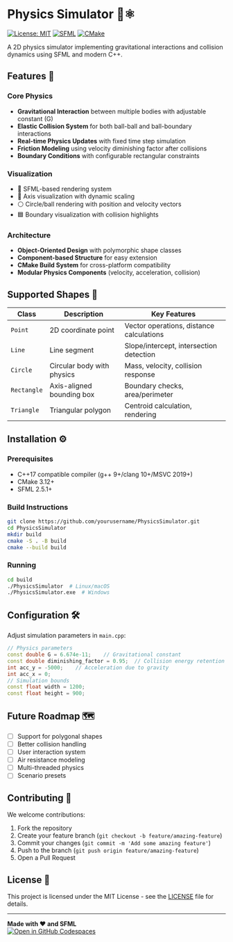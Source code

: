 # Physics Simulator 🌌⚛️

[![License: MIT](https://img.shields.io/badge/License-MIT-yellow.svg)](https://opensource.org/licenses/MIT)
[![SFML](https://img.shields.io/badge/SFML-2.5.1-blue.svg)](https://www.sfml-dev.org/)
[![CMake](https://img.shields.io/badge/CMake-3.12+-064f8c.svg)](https://cmake.org/)

A 2D physics simulator implementing gravitational interactions and collision dynamics using SFML and modern C++.


## Features 🚀

### Core Physics
- **Gravitational Interaction** between multiple bodies with adjustable constant (G)
- **Elastic Collision System** for both ball-ball and ball-boundary interactions
- **Real-time Physics Updates** with fixed time step simulation
- **Friction Modeling** using velocity diminishing factor after collisions
- **Boundary Conditions** with configurable rectangular constraints

### Visualization
- 🎨 SFML-based rendering system
- 📏 Axis visualization with dynamic scaling
- ⚪ Circle/ball rendering with position and velocity vectors
- 🟦 Boundary visualization with collision highlights

### Architecture
- **Object-Oriented Design** with polymorphic shape classes
- **Component-based Structure** for easy extension
- **CMake Build System** for cross-platform compatibility
- **Modular Physics Components** (velocity, acceleration, collision)

## Supported Shapes 🔷
| Class       | Description                          | Key Features                              |
|-------------|--------------------------------------|-------------------------------------------|
| `Point`     | 2D coordinate point                  | Vector operations, distance calculations |
| `Line`      | Line segment                         | Slope/intercept, intersection detection  |
| `Circle`    | Circular body with physics           | Mass, velocity, collision response       |
| `Rectangle` | Axis-aligned bounding box            | Boundary checks, area/perimeter          |
| `Triangle`  | Triangular polygon                   | Centroid calculation, rendering          |

## Installation ⚙️

### Prerequisites
- C++17 compatible compiler (g++ 9+/clang 10+/MSVC 2019+)
- CMake 3.12+
- SFML 2.5.1+

### Build Instructions
```bash
git clone https://github.com/yourusername/PhysicsSimulator.git
cd PhysicsSimulator
mkdir build
cmake -S . -B build
cmake --build build
```

### Running
```bash
cd build
./PhysicsSimulator  # Linux/macOS
./PhysicsSimulator.exe  # Windows
```

## Configuration 🛠️
Adjust simulation parameters in `main.cpp`:
```cpp
// Physics parameters
const double G = 6.674e-11;    // Gravitational constant
const double diminishing_factor = 0.95;  // Collision energy retention
int acc_y = -5000;    // Acceleration due to gravity
int acc_x = 0;
// Simulation bounds
const float width = 1200;
const float height = 900;
```

## Future Roadmap 🗺️
- [ ] Support for polygonal shapes
- [ ] Better collision handling
- [ ] User interaction system
- [ ] Air resistance modeling
- [ ] Multi-threaded physics
- [ ] Scenario presets

## Contributing 🤝
We welcome contributions:
1. Fork the repository
2. Create your feature branch (`git checkout -b feature/amazing-feature`)
3. Commit your changes (`git commit -m 'Add some amazing feature'`)
4. Push to the branch (`git push origin feature/amazing-feature`)
5. Open a Pull Request

## License 📄
This project is licensed under the MIT License - see the [LICENSE](LICENSE) file for details.

---

**Made with ❤️ and SFML**  
[![Open in GitHub Codespaces](https://img.shields.io/badge/Open%20in-Codespaces-blue?logo=github)](https://codespaces.new/yourusername/PhysicsSimulator)
```